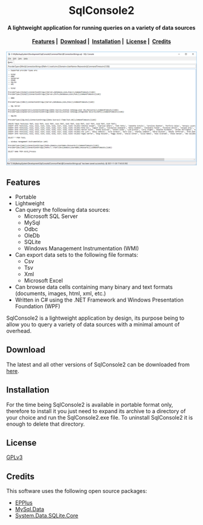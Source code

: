 <h1 align="center">
  SqlConsole2
</h1>

<h4 align="center">A lightweight application for running queries on a variety of data sources</h4>

<h4 align="center">
  <a href="#features">Features</a>&nbsp;|&nbsp;
  <a href="#download">Download</a>&nbsp;|&nbsp;
  <a href="#download">Installation</a>&nbsp;|&nbsp;
  <a href="#credits">License</a>&nbsp;|&nbsp;
  <a href="#credits">Credits</a>
</h4>

![Query tab screenshot](https://raw.githubusercontent.com/mayakron/sqlconsole2/main/resources/SqlConsole2QueryTabScreenshot.png)

## Features

* Portable
* Lightweight
* Can query the following data sources:
  - Microsoft SQL Server
  - MySql
  - Odbc
  - OleDb
  - SQLite
  - Windows Management Instrumentation (WMI)
* Can export data sets to the following file formats:
  - Csv
  - Tsv
  - Xml
  - Microsoft Excel
* Can browse data cells containing many binary and text formats (documents, images, html, xml, etc.)
* Written in C# using the .NET Framework and Windows Presentation Foundation (WPF)

SqlConsole2 is a lightweight application by design, its purpose being to allow you to query a variety of data sources with a minimal amount of overhead.

## Download

The latest and all other versions of SqlConsole2 can be downloaded from [here](https://github.com/mayakron/sqlconsole2/releases).

## Installation

For the time being SqlConsole2 is available in portable format only, therefore to install it you just need to expand its archive to a directory of your choice and run the SqlConsole2.exe file. To uninstall SqlConsole2 it is enough to delete that directory.

## License

[GPLv3](https://www.gnu.org/licenses/gpl-3.0.en.html)

## Credits

This software uses the following open source packages:

- [EPPlus](https://www.nuget.org/packages/EPPlus/4.5.3.1)
- [MySql.Data](https://www.nuget.org/packages/MySql.Data/6.9.9)
- [System.Data.SQLite.Core](https://www.nuget.org/packages/System.Data.SQLite.Core/1.0.110)